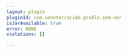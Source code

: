 ```yaml
---
layout: plugin
pluginId: com.xenoterracide.gradle.sem-ver
isJarAvailable: true
error: NONE
violations: []

---
```

